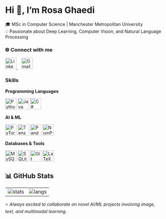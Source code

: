 # Hi 👋, I’m Rosa Ghaedi  

🎓 MSc in Computer Science | Manchester Metropolitan University  
💡 Passionate about Deep Learning, Computer Vision, and Natural Language Processing  



### 🌐 Connect with me
<p>
  <a href="https://www.linkedin.com/in/rosa-ghaedi-b15329231/">
    <img src="https://skillicons.dev/icons?i=linkedin" height="36" alt="LinkedIn"/>
  </a>
  &nbsp;&nbsp;
  <a href="mailto:rozaghaedi90@gmail.com">
    <img src="https://skillicons.dev/icons?i=gmail" height="36" alt="Gmail"/>
  </a>
</p>




### Skills

**Programming Languages**
<p>
  <img src="https://cdn.jsdelivr.net/gh/devicons/devicon/icons/python/python-original.svg" height="36" alt="Python"/>
  <img src="https://cdn.jsdelivr.net/gh/devicons/devicon/icons/java/java-original.svg" height="36" alt="Java"/>
  <img src="https://cdn.jsdelivr.net/gh/devicons/devicon/icons/csharp/csharp-original.svg" height="36" alt="C#"/>
</p>

**AI & ML**
<p>
  <img src="https://cdn.jsdelivr.net/gh/devicons/devicon/icons/pytorch/pytorch-original.svg" height="36" alt="PyTorch"/>
  <img src="https://cdn.jsdelivr.net/gh/devicons/devicon/icons/tensorflow/tensorflow-original.svg" height="36" alt="TensorFlow"/>
  <img src="https://cdn.jsdelivr.net/gh/devicons/devicon/icons/pandas/pandas-original.svg" height="36" alt="Pandas"/>
  <img src="https://cdn.jsdelivr.net/gh/devicons/devicon/icons/numpy/numpy-original.svg" height="36" alt="NumPy"/>
</p>

**Databases & Tools**
<p>
  <img src="https://cdn.jsdelivr.net/gh/devicons/devicon/icons/mysql/mysql-original.svg" height="36" alt="MySQL"/>
  <img src="https://cdn.jsdelivr.net/gh/devicons/devicon/icons/sqlite/sqlite-original.svg" height="36" alt="SQLite"/>
  <img src="https://cdn.jsdelivr.net/gh/devicons/devicon/icons/git/git-original.svg" height="36" alt="Git"/>
  <img src="https://cdn.jsdelivr.net/gh/devicons/devicon/icons/latex/latex-original.svg" height="36" alt="LaTeX"/>
</p>



## 📊 GitHub Stats
| | |
|---|---|
| <img src="https://github-readme-stats.vercel.app/api?username=rozaghaedi&show_icons=true&theme=radical" alt="stats"/> | <img src="https://github-readme-stats.vercel.app/api/top-langs/?username=rozaghaedi&layout=compact&theme=radical" alt="langs"/> |



⭐ *Always excited to collaborate on novel AI/ML projects involving image, text, and multimodal learning.*
